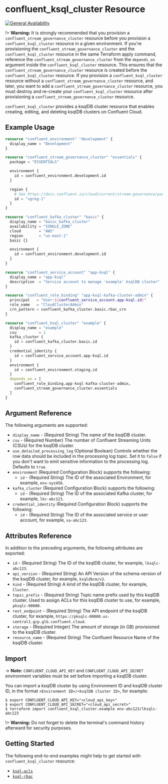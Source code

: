 # confluent_ksql_cluster Resource

[![General Availability](https://img.shields.io/badge/Lifecycle%20Stage-General%20Availability-%2345c6e8)](https://docs.confluent.io/cloud/current/api.html#section/Versioning/API-Lifecycle-Policy)

!> **Warning:**  It is strongly recommended that you provision a `confluent_stream_governance_cluster` resource before you provision a `confluent_ksql_cluster` resource in a given environment. If you're provisioning the `confluent_stream_governance_cluster` and the `confluent_ksql_cluster` resource in the same Terraform apply command, reference the `confluent_stream_governance_cluster` from the `depends_on` argument inside the `confluent_ksql_cluster` resource. This ensures that the `confluent_stream_governance_cluster` resource is created before the `confluent_ksql_cluster` resource. If you provision a `confluent_ksql_cluster` resource without a `confluent_stream_governance_cluster` resource, and later, you want to add a `confluent_stream_governance_cluster` resource, you must destroy and re-create your `confluent_ksql_cluster` resource after provisioning a `confluent_stream_governance_cluster` resource.

`confluent_ksql_cluster` provides a ksqlDB cluster resource that enables creating, editing, and deleting ksqlDB clusters on Confluent Cloud.

## Example Usage

```terraform
resource "confluent_environment" "development" {
  display_name = "Development"
}

resource "confluent_stream_governance_cluster" "essentials" {
  package = "ESSENTIALS"

  environment {
    id = confluent_environment.development.id
  }

  region {
    # See https://docs.confluent.io/cloud/current/stream-governance/packages.html#stream-governance-regions
    id = "sgreg-1"
  }
}

resource "confluent_kafka_cluster" "basic" {
  display_name = "basic_kafka_cluster"
  availability = "SINGLE_ZONE"
  cloud        = "AWS"
  region       = "us-east-1"
  basic {}

  environment {
    id = confluent_environment.development.id
  }
}

resource "confluent_service_account" "app-ksql" {
  display_name = "app-ksql"
  description  = "Service account to manage 'example' ksqlDB cluster"
}

resource "confluent_role_binding" "app-ksql-kafka-cluster-admin" {
  principal   = "User:${confluent_service_account.app-ksql.id}"
  role_name   = "CloudClusterAdmin"
  crn_pattern = confluent_kafka_cluster.basic.rbac_crn
}

resource "confluent_ksql_cluster" "example" {
  display_name = "example"
  csu          = 1
  kafka_cluster {
    id = confluent_kafka_cluster.basic.id
  }
  credential_identity {
    id = confluent_service_account.app-ksql.id
  }
  environment {
    id = confluent_environment.staging.id
  }
  depends_on = [
    confluent_role_binding.app-ksql-kafka-cluster-admin,
    confluent_stream_governance_cluster.essentials
  ]
}
```

## Argument Reference

The following arguments are supported:

- `display_name` - (Required String) The name of the ksqlDB cluster.
- `csu` - (Required Number) The number of Confluent Streaming Units (CSUs) for the ksqlDB cluster.
- `use_detailed_processing_log` (Optional Boolean) Controls whether the row data should be included in the processing log topic. Set it to `false` if you don't want to emit sensitive information to the processing log. Defaults to `true`.
- `environment` (Required Configuration Block) supports the following:
    - `id` - (Required String) The ID of the associated Environment, for example, `env-xyz456`.
- `kafka_cluster` (Required Configuration Block) supports the following:
    - `id` - (Required String) The ID of the associated Kafka cluster, for example, `lkc-abc123`.
- `credential_identity` (Required Configuration Block) supports the following:
    - `id` - (Required String) The ID of the associated service or user account, for example, `sa-abc123`.
  

## Attributes Reference

In addition to the preceding arguments, the following attributes are exported:

- `id` - (Required String) The ID of the ksqlDB cluster, for example, `lksqlc-abc123`.
- `api_version` - (Required String) An API Version of the schema version of the ksqlDB cluster, for example, `ksqldbcm/v2`.
- `kind` - (Required String) A kind of the ksqlDB cluster, for example, `Cluster`.
- `topic_prefix` - (Required String) Topic name prefix used by this ksqlDB cluster. Used to assign ACLs for this ksqlDB cluster to use, for example, `pksqlc-00000`.
- `rest_endpoint` - (Required String) The API endpoint of the ksqlDB cluster, for example, `https://pksqlc-00000.us-central1.gcp.glb.confluent.cloud`.
- `storage` - (Required Integer) The amount of storage (in GB) provisioned to the ksqlDB cluster.
- `resource_name` - (Required String) The Confluent Resource Name of the ksqlDB cluster.

## Import

-> **Note:** `CONFLUENT_CLOUD_API_KEY` and `CONFLUENT_CLOUD_API_SECRET` environment variables must be set before importing a ksqlDB cluster.

You can import a ksqlDB cluster by using Environment ID and ksqlDB cluster ID, in the format `<Environment ID>/<ksqlDB cluster ID>`, for example:

```shell
$ export CONFLUENT_CLOUD_API_KEY="<cloud_api_key>"
$ export CONFLUENT_CLOUD_API_SECRET="<cloud_api_secret>"
$ terraform import confluent_ksql_cluster.example env-abc123/lksqlc-abc123
```

!> **Warning:**  Do not forget to delete the terminal's command history afterward for security purposes.


## Getting Started

The following end-to-end examples might help to get started with `confluent_ksql_cluster` resource:
* [`ksql-acls`](https://github.com/confluentinc/terraform-provider-confluent/tree/master/examples/configurations/ksql-acls)
* [`ksql-rbac`](https://github.com/confluentinc/terraform-provider-confluent/tree/master/examples/configurations/ksql-rbac)
